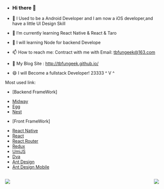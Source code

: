 - ### Hi there 👋

- 🔭 I Used to be a Android Developer and I am now a iOS developer,and have a little UI Design Skill
- 🌱 I’m currently learning React Native & React & Taro
- 👯 I will learning Node for backend Develope
- 📫 How to reach me: Contract with me with Email: tbfungeek@163.com
- 👋 My Blog Site : http://tbfungeek.github.io/
- 😄 I will Become a fullstack Developer! 23333 ^ V ^

Most used link:

* [Backend FrameWork]

- [Midway](https://midwayjs.org/midway/)
- [Egg](https://eggjs.org/zh-cn/)
- [Nest](https://nestjs.com/)

* [Front FrameWork]

- [React Native](https://reactnative.cn/)
- [React](https://zh-hans.reactjs.org/)
- [React Router](https://reactrouter.com/)
- [Redux](https://redux.js.org/)
- [UmiJS](https://umijs.org/zh-CN)
- [Dva](https://dvajs.com/)
- [Ant Design](https://ant.design/index-cn)
- [Ant Design Mobile](https://mobile.ant.design/index-cn)

<br/>

<img align="left" src="https://github-readme-stats.vercel.app/api?username=tbfungeek&show_icons=true" />

<img align="right" src="https://github-readme-stats.vercel.app/api/top-langs/?username=tbfungeek&hide=html&count_private=true&show_icons=true" />



